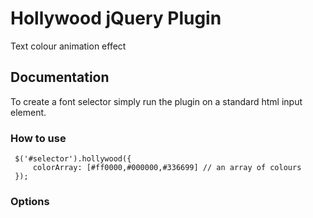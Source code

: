 # Hollywood jQuery Plugin

Text colour animation effect

## Documentation

To create a font selector simply run the plugin on a standard html input element.

### How to use

     $('#selector').hollywood({
         colorArray: [#ff0000,#000000,#336699] // an array of colours
     });

### Options

